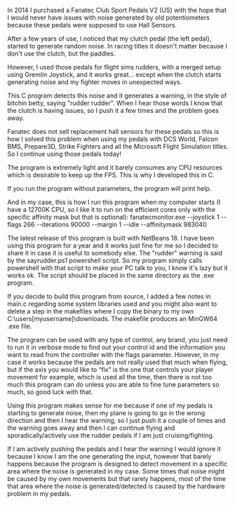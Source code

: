 In 2014 I purchased a Fanatec Club Sport Pedals V2 (US) with the hope that I would never have issues with noise generated by old potentiometers because these pedals were supposed to use Hall Sensors.

After a few years of use, I noticed that my clutch pedal (the left pedal), started to generate random noise.  In racing titles it doesn't matter because I don't use the clutch, but the paddles.

However, I used those pedals for flight sims rudders, with a merged setup using Gremlin Joystick, and it works great... except when the clutch starts generating noise and my fighter moves in unexpected ways.

This C program detects this noise and it generates a warning, in the style of bitchin betty, saying "rudder rudder".  When I hear those words I know that the clutch is having issues, so I push it a few times and the problem goes away.

Fanatec does not sell replacement hall sensors for these pedals so this is how I solved this problem when using my pedals with DCS World, Falcon BMS, Prepare3D,  Strike Fighters and all the Microsoft Flight Simulation titles.  So I continue using those pedals today!

The program is extremely light and it barely consumes any CPU resources which is desirable to keep up the FPS.  This is why I developed this in C.

If you run the program without parameters, the program will print help.

And in my case, this is how I run this program when my computer starts (I have a 12700K CPU, so I like it to run on the efficient cores only with the specific affinity mask but that is optional):
fanatecmonitor.exe --joystick 1 --flags 266 --iterations 90000 --margin 1 --idle --affinitymask  983040

The latest release of this program is built with NetBeans 18.  I have been using this program for a year and it works just fine for me so I decided to share it in case it is useful to somebody else.  The "rudder" warning is said by the sayrudder.ps1 powershell script.  So my program simply calls powershell with that script to make your PC talk to you, I know it's lazy but it works ok.  The script should be placed in the same directory as the .exe program.

If you decide to build this program from source, I added a few notes in main.c regarding some system libraries used and you might also want to delete a step in the makefiles where I copy the binary to my own C:\users\[myusername]\downloads.  The makefile produces an MinGW64 .exe file.

The program can be used with any type of control, any brand, you just need to run it in verbose mode to find out your control id and the information you want to read from the controller with the flags parameter.   However, in my case it works because the pedals are not really used that much when flying, but if the axis you would like to “fix” is the one that controls your player movement for example, which is used all the time, then there is not too much this program can do unless you are able to fine tune parameters so much, so good luck with that. 

Using this program makes sense for me because if one of my pedals is starting to generate noise, then my plane is going to go in the wrong direction and then I hear the warning, so I just push it a couple of times and the warning goes away and then I can continue flying and sporadically/actively use the rudder pedals if I am just cruising/fighting.  

If I am actively pushing the pedals and I hear the warning I would ignore it because I know I am the one generating the input, however that barely happens because the program is designed to detect movement in a specific area where the noise is generated in my case.   Some times that noise might be caused by my own movements but that rarely happens, most of the time that area where the noise is generated/detected is caused by the hardware problem in my pedals.




